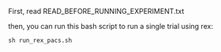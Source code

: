 First, read READ_BEFORE_RUNNING_EXPERIMENT.txt

then, you can run this bash script to run a single trial using rex:
```
sh run_rex_pacs.sh
```
